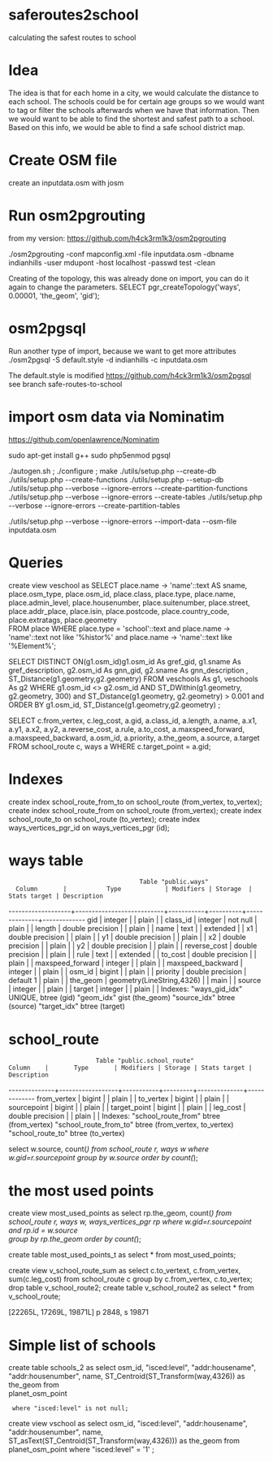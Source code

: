 saferoutes2school
=================

calculating the safest routes to school


Idea
====
The idea is that for each home in a city, we would calculate the distance to
each school. The schools could be for certain age groups so we would want to
tag or filter the schools afterwards when we have that information.
Then we would want to be able to find the shortest and safest path to a
school. Based on this info, we would be able to find a safe school district
map.

 	
Create OSM file
===============
create an inputdata.osm with josm 

Run osm2pgrouting
=================
from my version:
https://github.com/h4ck3rm1k3/osm2pgrouting

./osm2pgrouting  -conf mapconfig.xml -file inputdata.osm  -dbname indianhills -user mdupont -host localhost -passwd test -clean

Creating of the topology, this was already done on import, you can do it again
to change the parameters. 
SELECT pgr_createTopology('ways', 0.00001, 'the_geom', 'gid');


osm2pgsql
=========

Run another type of import, because we want to get more attributes
./osm2pgsql  -S default.style -d indianhills -c inputdata.osm

The default.style is modified https://github.com/h4ck3rm1k3/osm2pgsql see branch safe-routes-to-school

import osm data via Nominatim 
=============================


https://github.com/openlawrence/Nominatim

sudo apt-get install g++
sudo php5enmod pgsql
  
./autogen.sh ;  ./configure ;  make
./utils/setup.php --create-db 
./utils/setup.php --create-functions
./utils/setup.php --setup-db
./utils/setup.php  --verbose --ignore-errors --create-partition-functions
./utils/setup.php  --verbose --ignore-errors --create-tables
./utils/setup.php  --verbose --ignore-errors --create-partition-tables

./utils/setup.php  --verbose --ignore-errors --import-data --osm-file inputdata.osm 

Queries
=======

 create view veschool as SELECT place.name -> 'name'::text AS sname,
    place.osm_type,
    place.osm_id,
    place.class,
    place.type,
    place.name,
    place.admin_level,
    place.housenumber,
    place.suitenumber,
    place.street,
    place.addr_place,
    place.isin,
    place.postcode,
    place.country_code,
    place.extratags,
    place.geometry    
   FROM place
  WHERE place.type = 'school'::text
  and place.name -> 'name'::text not like '%histor%'
  and place.name -> 'name'::text  like '%Element%';


SELECT DISTINCT ON(g1.osm_id)g1.osm_id As gref_gid, g1.sname As gref_description, g2.osm_id As gnn_gid, g2.sname As gnn_description , ST_Distance(g1.geometry,g2.geometry)  FROM veschools As g1, veschools As g2  WHERE g1.osm_id <> g2.osm_id AND ST_DWithin(g1.geometry, g2.geometry, 300) and ST_Distance(g1.geometry, g2.geometry) > 0.001  and ORDER BY g1.osm_id, ST_Distance(g1.geometry,g2.geometry) ;

 SELECT c.from_vertex,
    c.leg_cost,
    a.gid,
    a.class_id,
    a.length,
    a.name,
    a.x1,
    a.y1,
    a.x2,
    a.y2,
    a.reverse_cost,
    a.rule,
    a.to_cost,
    a.maxspeed_forward,
    a.maxspeed_backward,
    a.osm_id,
    a.priority,
    a.the_geom,
    a.source,
    a.target
   FROM school_route c,
    ways a
  WHERE c.target_point = a.gid;

Indexes
=======

create index school_route_from_to on school_route (from_vertex, to_vertex);
create index school_route_from on school_route (from_vertex);
create index school_route_to on school_route (to_vertex);
create index  ways_vertices_pgr_id on     ways_vertices_pgr (id);

ways table
==========
                                        Table "public.ways"
      Column       |           Type            | Modifiers | Storage  | Stats target | Description 
-------------------+---------------------------+-----------+----------+--------------+-------------
 gid               | integer                   |           | plain    |              | 
 class_id          | integer                   | not null  | plain    |              | 
 length            | double precision          |           | plain    |              | 
 name              | text                      |           | extended |              | 
 x1                | double precision          |           | plain    |              | 
 y1                | double precision          |           | plain    |              | 
 x2                | double precision          |           | plain    |              | 
 y2                | double precision          |           | plain    |              | 
 reverse_cost      | double precision          |           | plain    |              | 
 rule              | text                      |           | extended |              | 
 to_cost           | double precision          |           | plain    |              | 
 maxspeed_forward  | integer                   |           | plain    |              | 
 maxspeed_backward | integer                   |           | plain    |              | 
 osm_id            | bigint                    |           | plain    |              | 
 priority          | double precision          | default 1 | plain    |              | 
 the_geom          | geometry(LineString,4326) |           | main     |              | 
 source            | integer                   |           | plain    |              | 
 target            | integer                   |           | plain    |              | 
Indexes:
    "ways_gid_idx" UNIQUE, btree (gid)
    "geom_idx" gist (the_geom)
    "source_idx" btree (source)
    "target_idx" btree (target)


school_route
============
                            Table "public.school_route"
    Column    |       Type       | Modifiers | Storage | Stats target | Description 
--------------+------------------+-----------+---------+--------------+-------------
 from_vertex  | bigint           |           | plain   |              | 
 to_vertex    | bigint           |           | plain   |              | 
 sourcepoint  | bigint           |           | plain   |              | 
 target_point | bigint           |           | plain   |              | 
 leg_cost     | double precision |           | plain   |              | 
Indexes:
    "school_route_from" btree (from_vertex)
    "school_route_from_to" btree (from_vertex, to_vertex)
    "school_route_to" btree (to_vertex)


select w.source, count(*) from school_route r, ways w where w.gid=r.sourcepoint
group by w.source order by count(*);

the most used points
====================

create view most_used_points as select
    rp.the_geom,
    count(*)
from
    school_route r,
    ways w,
    ways_vertices_pgr rp
where
    w.gid=r.sourcepoint
    and
    rp.id = w.source    
group by rp.the_geom
order by count(*);

create table most_used_points_t as select * from most_used_points;




create view v_school_route_sum as select c.to_vertext, c.from_vertex, sum(c.leg_cost) from school_route c group by c.from_vertex, c.to_vertex;
drop table v_school_route2;
create table v_school_route2 as select * from v_school_route;

[22265L, 17269L, 19871L]
p 2848, s 19871

Simple list of schools
======================

create table schools_2 as select
     osm_id,
     "isced:level",
     "addr:housename",
     "addr:housenumber",
     name,
     ST_Centroid(ST_Transform(way,4326)) as the_geom
     from  
     planet_osm_point

     where "isced:level" is not null;



create view vschool as select
     osm_id,
     "isced:level",
     "addr:housename",
     "addr:housenumber",
     name,
     ST_asText(ST_Centroid(ST_Transform(way,4326))) as the_geom
     from  
     planet_osm_point
     where "isced:level" = '1' ;
